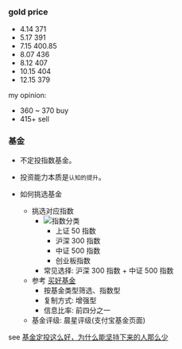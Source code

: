 ### gold price

* 4.14 371
* 5.17 391
* 7.15 400.85
* 8.07 436
* 8.12 407
* 10.15 404
* 12.15 379

my opinion:

* 360 ~ 370 buy
* 415+ sell

### 基金

* 不定投指数基金。
* 投资能力本质是`认知的提升`。

* 如何挑选基金
  * 挑选对应指数
    * ![指数分类](http://with.muyunyun.cn/a21b4868c7b34f5e3c52c6efb0af5bff.jpg)
      * 上证 50 指数
      * 沪深 300 指数
      * 中证 500 指数
      * 创业板指数
    * 常见选择: 沪深 300 指数 + 中证 500 指数
  * 参考 [买好基金](https://www.howbuy.com/fundtool/filter.htm)
    * 按基金类型筛选、指数型
    * 复制方式: 增强型
    * 信息比率: 前四分之一
  * 基金评级: 晨星评级(支付宝基金页面)

see [基金定投这么好，为什么能坚持下来的人那么少](https://www.zhihu.com/question/267534527/answer/1337504443)

